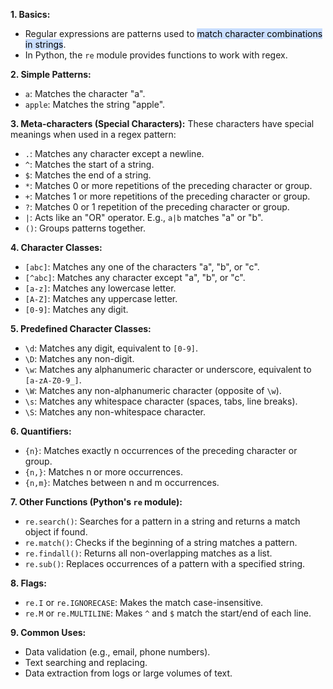 **1. Basics:**

- Regular expressions are patterns used to <mark style="background: #ADCCFFA6;">match character combinations in strings</mark>.
- In Python, the `re` module provides functions to work with regex.

**2. Simple Patterns:**

- `a`: Matches the character "a".
- `apple`: Matches the string "apple".

**3. Meta-characters (Special Characters):** These characters have special meanings when used in a regex pattern:

- `.`: Matches any character except a newline.
- `^`: Matches the start of a string.
- `$`: Matches the end of a string.
- `*`: Matches 0 or more repetitions of the preceding character or group.
- `+`: Matches 1 or more repetitions of the preceding character or group.
- `?`: Matches 0 or 1 repetition of the preceding character or group.
- `|`: Acts like an "OR" operator. E.g., `a|b` matches "a" or "b".
- `()`: Groups patterns together.

**4. Character Classes:**

- `[abc]`: Matches any one of the characters "a", "b", or "c".
- `[^abc]`: Matches any character except "a", "b", or "c".
- `[a-z]`: Matches any lowercase letter.
- `[A-Z]`: Matches any uppercase letter.
- `[0-9]`: Matches any digit.

**5. Predefined Character Classes:**

- `\d`: Matches any digit, equivalent to `[0-9]`.
- `\D`: Matches any non-digit.
- `\w`: Matches any alphanumeric character or underscore, equivalent to `[a-zA-Z0-9_]`.
- `\W`: Matches any non-alphanumeric character (opposite of `\w`).
- `\s`: Matches any whitespace character (spaces, tabs, line breaks).
- `\S`: Matches any non-whitespace character.

**6. Quantifiers:**

- `{n}`: Matches exactly n occurrences of the preceding character or group.
- `{n,}`: Matches n or more occurrences.
- `{n,m}`: Matches between n and m occurrences.

**7. Other Functions (Python's `re` module):**

- `re.search()`: Searches for a pattern in a string and returns a match object if found.
- `re.match()`: Checks if the beginning of a string matches a pattern.
- `re.findall()`: Returns all non-overlapping matches as a list.
- `re.sub()`: Replaces occurrences of a pattern with a specified string.

**8. Flags:**

- `re.I` or `re.IGNORECASE`: Makes the match case-insensitive.
- `re.M` or `re.MULTILINE`: Makes `^` and `$` match the start/end of each line.

**9. Common Uses:**

- Data validation (e.g., email, phone numbers).
- Text searching and replacing.
- Data extraction from logs or large volumes of text.